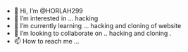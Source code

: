 - 👋 Hi, I’m @HORLAH299
- 👀 I’m interested in ... hacking
- 🌱 I’m currently learning ... hacking and cloning of website 
- 💞️ I’m looking to collaborate on .. hacking and cloning
.
- 📫 How to reach me ...

<!---
HORLAH299/HORLAH299 is a ✨ special ✨ repository because its `README.md` (this file) appears on your GitHub profile.
You can click the Preview link to take a look at your changes.
--->
